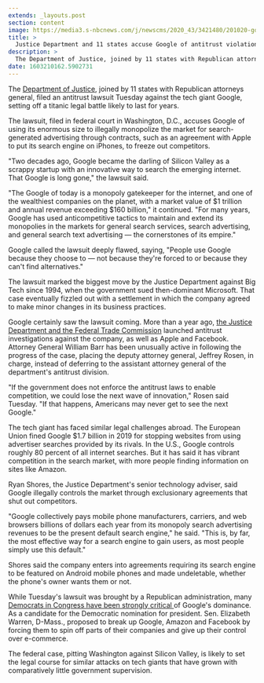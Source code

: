 ```yaml
--- 
extends: _layouts.post 
section: content 
image: https://media3.s-nbcnews.com/j/newscms/2020_43/3421480/201020-google-hq-jm-0912_a219d8e5bcc3b15b0720b31ddefded02.nbcnews-fp-1200-630.jpg 
title: > 
  Justice Department and 11 states accuse Google of antitrust violations 
description: > 
  The Department of Justice, joined by 11 states with Republican attorneys general, filed an antitrust lawsuit Tuesday against the tech giant Google, setting off a titanic legal battle likely to last for years."For many years, Google has used anticompetitive tactics to maintain and extend its monopolies in the markets for general search services, search advertising, and general search text advertising — the cornerstones of its empire."But it has said it has vibrant competition in the search market, with more people finding information on sites like Amazon."Google collectively pays mobile phone manufacturers, carriers, and web browsers billions of dollars each year from its monopoly search advertising revenues to be the present default search engine," he said."This is, by far, the most effective way for a search engine to gain users, as most people simply use this default." 
date: 1603210162.5902731 
--- 
```

<div><p class="endmarkEnabled">The <a href="https://www.nbcnews.com/politics/justice-department" target="_blank">Department of Justice</a>, joined by 11 states with Republican attorneys general, filed an antitrust lawsuit Tuesday against the tech giant Google, setting off a titanic legal battle likely to last for years.</p><p class="endmarkEnabled">The lawsuit, filed in federal court in Washington, D.C., accuses Google of using its enormous size to illegally monopolize the market for search-generated advertising through contracts, such as an agreement with Apple to put its search engine on iPhones, to freeze out competitors.</p><p></p><p id="taboolaReadMoreBelow"></p><p class="endmarkEnabled">"Two decades ago, Google became the darling of Silicon Valley as a scrappy startup with an innovative way to search the emerging internet. That Google is long gone," the lawsuit said.</p><p class="endmarkEnabled">"The Google of today is a monopoly gatekeeper for the internet, and one of the wealthiest companies on the planet, with a market value of $1 trillion and annual revenue exceeding $160 billion," it continued. "For many years, Google has used anticompetitive tactics to maintain and extend its monopolies in the markets for general search services, search advertising, and general search text advertising &#8212; the cornerstones of its empire."</p><p class="endmarkEnabled">Google called the lawsuit deeply flawed, saying, "People use Google because they choose to &#8212; not because they're forced to or because they can't find alternatives."</p><p class="endmarkEnabled">The lawsuit marked the biggest move by the Justice Department against Big Tech since 1994, when the government sued then-dominant Microsoft. That case eventually fizzled out with a settlement in which the company agreed to make minor changes in its business practices.</p><p></p><p class="endmarkEnabled">Google certainly saw the lawsuit coming. More than a year ago, <a href="https://www.nbcnews.com/tech/tech-news/amazon-google-facebook-shares-tumble-antitrust-concerns-n1013256" target="_blank">the Justice Department and the Federal Trade Commission</a> launched antitrust investigations against the company, as well as Apple and Facebook. Attorney General William Barr has been unusually active in following the progress of the case, placing the deputy attorney general, Jeffrey Rosen, in charge, instead of deferring to the assistant attorney general of the department's antitrust division.</p><p class="endmarkEnabled">"If the government does not enforce the antitrust laws to enable competition, we could lose the next wave of innovation," Rosen said Tuesday. "If that happens, Americans may never get to see the next Google."</p><p class="endmarkEnabled">The tech giant has faced similar legal challenges abroad. The European Union fined Google $1.7 billion in 2019 for stopping websites from using advertiser searches provided by its rivals. In the U.S., Google controls roughly 80 percent of all internet searches. But it has said it has vibrant competition in the search market, with more people finding information on sites like Amazon.</p><p class="endmarkEnabled">Ryan Shores, the Justice Department's senior technology adviser, said Google illegally controls the market through exclusionary agreements that shut out competitors.</p><p></p><p class="endmarkEnabled">"Google collectively pays mobile phone manufacturers, carriers, and web browsers billions of dollars each year from its monopoly search advertising revenues to be the present default search engine," he said. "This is, by far, the most effective way for a search engine to gain users, as most people simply use this default."</p><p class="endmarkEnabled">Shores said the company enters into agreements requiring its search engine to be featured on Android mobile phones and made undeletable, whether the phone's owner wants them or not.</p><p class="endmarkEnabled">While Tuesday's lawsuit was brought by a Republican administration, many <a href="https://www.nbcnews.com/tech/tech-news/ceos-amazon-apple-google-facebook-agree-appear-house-antitrust-hearing-n1232717" target="_blank">Democrats in Congress have been strongly critical </a>of Google's dominance. As a candidate for the Democratic nomination for president. Sen. Elizabeth Warren, D-Mass., proposed to break up Google, Amazon and Facebook by forcing them to spin off parts of their companies and give up their control over e-commerce.</p><p class="endmarkEnabled">The federal case, pitting Washington against Silicon Valley, is likely to set the legal course for similar attacks on tech giants that have grown with comparatively little government supervision.</p></div>